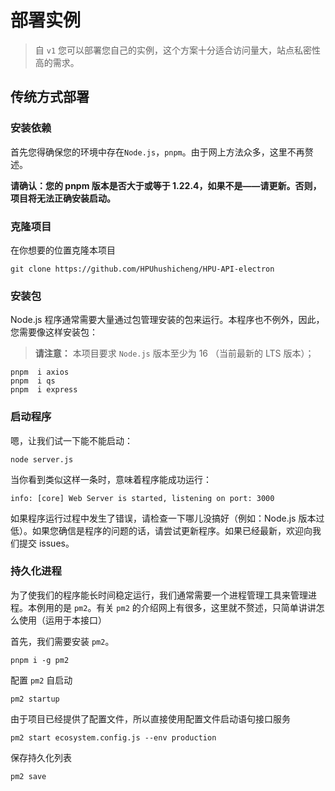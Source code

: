 # 部署实例

> 自 `v1` 您可以部署您自己的实例，这个方案十分适合访问量大，站点私密性高的需求。  

## 传统方式部署

### 安装依赖

首先您得确保您的环境中存在`Node.js`，`pnpm`。由于网上方法众多，这里不再赘述。

**请确认：您的 pnpm 版本是否大于或等于 1.22.4，如果不是——请更新。否则，项目将无法正确安装启动。**

### 克隆项目

在你想要的位置克隆本项目

```shell
git clone https://github.com/HPUhushicheng/HPU-API-electron
```

### 安装包

Node.js 程序通常需要大量通过包管理安装的包来运行。本程序也不例外，因此，您需要像这样安装包：

> **请注意：** 本项目要求 `Node.js` 版本至少为 16 （当前最新的 LTS 版本）； 

```shell
pnpm  i axios
pnpm  i qs
pnpm  i express
```

### 启动程序

嗯，让我们试一下能不能启动：

```shell
node server.js
```

当你看到类似这样一条时，意味着程序能成功运行：

`info: [core] Web Server is started, listening on port: 3000`

如果程序运行过程中发生了错误，请检查一下哪儿没搞好（例如：Node.js 版本过低）。如果您确信是程序的问题的话，请尝试更新程序。如果已经最新，欢迎向我们提交 issues。

### 持久化进程

为了使我们的程序能长时间稳定运行，我们通常需要一个进程管理工具来管理进程。本例用的是 `pm2`。有关 `pm2` 的介绍网上有很多，这里就不赘述，只简单讲讲怎么使用（运用于本接口）
  
首先，我们需要安装 `pm2`。

```shell
pnpm i -g pm2 
```

配置 `pm2` 自启动

```shell
pm2 startup
```

由于项目已经提供了配置文件，所以直接使用配置文件启动语句接口服务

```shell
pm2 start ecosystem.config.js --env production
```

保存持久化列表

```shell
pm2 save
```

